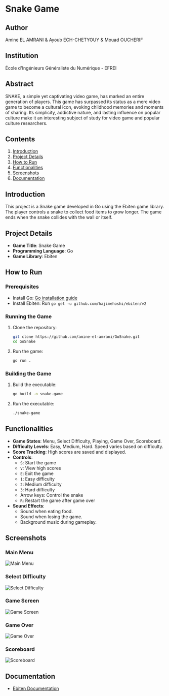 # Snake Game

## Author
Amine EL AMRANI & Ayoub ECH-CHETYOUY & Mouad OUCHERIF

## Institution
École d'Ingénieurs Généraliste du Numérique - EFREI

## Abstract
SNAKE, a simple yet captivating video game, has marked an entire generation of players. This game has surpassed its status as a mere video game to become a cultural icon, evoking childhood memories and moments of sharing. Its simplicity, addictive nature, and lasting influence on popular culture make it an interesting subject of study for video game and popular culture researchers.

## Contents
1. [Introduction](#introduction)
2. [Project Details](#project-details)
3. [How to Run](#how-to-run)
4. [Functionalities](#functionalities)
5. [Screenshots](#screenshots)
6. [Documentation](#documentation)

## Introduction
This project is a Snake game developed in Go using the Ebiten game library. The player controls a snake to collect food items to grow longer. The game ends when the snake collides with the wall or itself.

## Project Details
- **Game Title**: Snake Game
- **Programming Language**: Go
- **Game Library**: Ebiten

## How to Run
### Prerequisites
- Install Go: [Go installation guide](https://golang.org/doc/install)
- Install Ebiten: Run `go get -u github.com/hajimehoshi/ebiten/v2`

### Running the Game
1. Clone the repository:
    ```sh
    git clone https://github.com/amine-el-amrani/GoSnake.git
    cd GoSnake
    ```

2. Run the game:
    ```sh
    go run .
    ```

### Building the Game
1. Build the executable:
    ```sh
    go build -o snake-game
    ```

2. Run the executable:
    ```sh
    ./snake-game
    ```

## Functionalities
- **Game States**: Menu, Select Difficulty, Playing, Game Over, Scoreboard.
- **Difficulty Levels**: Easy, Medium, Hard. Speed varies based on difficulty.
- **Score Tracking**: High scores are saved and displayed.
- **Controls**:
  - `S`: Start the game
  - `V`: View high scores
  - `E`: Exit the game
  - `1`: Easy difficulty
  - `2`: Medium difficulty
  - `3`: Hard difficulty
  - Arrow keys: Control the snake
  - `R`: Restart the game after game over
- **Sound Effects**:
  - Sound when eating food.
  - Sound when losing the game.
  - Background music during gameplay.

## Screenshots
### Main Menu
![Main Menu](screenshots/main_menu.png)

### Select Difficulty
![Select Difficulty](screenshots/select_difficulty.png)

### Game Screen
![Game Screen](screenshots/game_screen.png)

### Game Over
![Game Over](screenshots/game_over.png)

### Scoreboard
![Scoreboard](screenshots/scoreboard.png)

## Documentation
- [Ebiten Documentation](https://ebiten.org/documents/overview.html)
